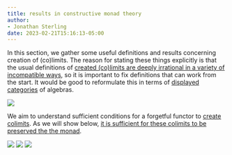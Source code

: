 ```yaml
---
title: results in constructive monad theory
author:
- Jonathan Sterling
date: 2023-02-21T15:16:13-05:00
---
```


In this section, we gather some useful definitions and results concerning creation of (co)limits. The reason for stating these things explicitly is that the usual definitions of [created (co)limits are deeply irrational in a variety of incompatible ways](jms-001I), so it is important to fix definitions that can work from the start. It would be good to reformulate this in terms of [displayed categories](frct-0000) of algebras.

![](jms-001H)

We aim to understand sufficient conditions for a forgetful functor to [create colimits](jms-001H). As we will show below, [it is sufficient for these colimits to be preserved the the monad](jms-001K).

![](jms-001J)
![](jms-001G)
![](jms-001K)
